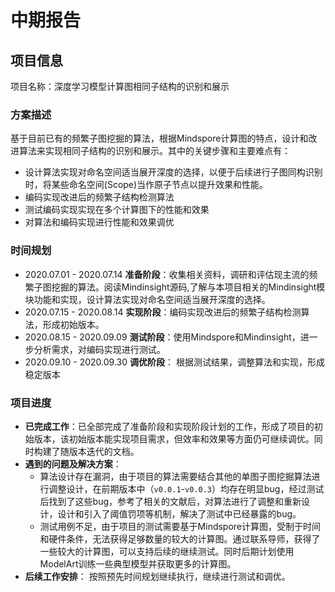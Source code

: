 # 中期报告

## 项目信息

项目名称：深度学习模型计算图相同子结构的识别和展示

### 方案描述  
基于目前已有的频繁子图挖掘的算法，根据Mindspore计算图的特点，设计和改进算法来实现相同子结构的识别和展示。其中的关键步骤和主要难点有：
 - 设计算法实现对命名空间适当展开深度的选择，以便于后续进行子图同构识别时，将某些命名空间(Scope)当作原子节点以提升效果和性能。
 - 编码实现改进后的频繁子结构检测算法
 - 测试编码实现实现在多个计算图下的性能和效果
 - 对算法和编码实现进行性能和效果调优

### 时间规划  
 - 2020.07.01 - 2020.07.14 **准备阶段**：收集相关资料，调研和评估现主流的频繁子图挖掘的算法。阅读Mindinsight源码,了解与本项目相关的Mindinsight模块功能和实现，设计算法实现对命名空间适当展开深度的选择。
 - 2020.07.15 - 2020.08.14 **实现阶段**：编码实现改进后的频繁子结构检测算法，形成初始版本。
 - 2020.08.15 - 2020.09.09 **测试阶段**：使用Mindspore和Mindinsight，进一步分析需求，对编码实现进行测试。
 - 2020.09.10 - 2020.09.30 **调优阶段**： 根据测试结果，调整算法和实现，形成稳定版本

### 项目进度

- **已完成工作**：已全部完成了准备阶段和实现阶段计划的工作，形成了项目的初始版本，该初始版本能实现项目需求，但效率和效果等方面仍可继续调优。同时构建了随版本迭代的文档。
- **遇到的问题及解决方案**：
  - 算法设计存在漏洞，由于项目的算法需要结合其他的单图子图挖掘算法进行调整设计，在前期版本中（`v0.0.1`-`v0.0.3`）均存在明显bug，经过测试后找到了这些bug，参考了相关的文献后，对算法进行了调整和重新设计，设计和引入了阈值罚项等机制，解决了测试中已经暴露的bug。
  - 测试用例不足，由于项目的测试需要基于Mindspore计算图，受制于时间和硬件条件，无法获得足够数量的较大的计算图。通过联系导师，获得了一些较大的计算图，可以支持后续的继续测试。同时后期计划使用ModelArt训练一些典型模型并获取更多的计算图。
- **后续工作安排**：
    按照预先时间规划继续执行，继续进行测试和调优。

